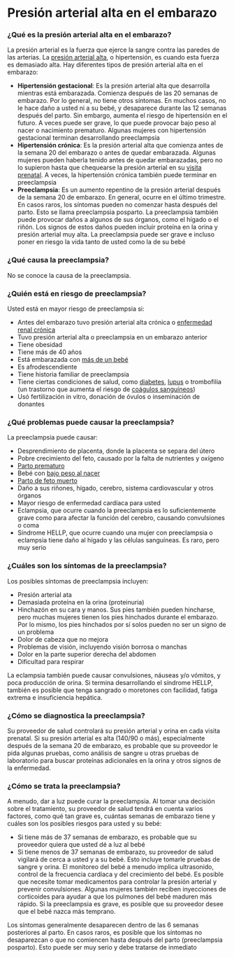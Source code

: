 Presión arterial alta en el embarazo
====================================


### ¿Qué es la presión arterial alta en el embarazo?


La presión arterial es la fuerza que ejerce la sangre contra las paredes de las arterias. La [presión arterial alta](https://medlineplus.gov/spanish/highbloodpressure.html), o hipertensión, es cuando esta fuerza es demasiado alta. Hay diferentes tipos de presión arterial alta en el embarazo:


* **Hipertensión gestacional**: Es la presión arterial alta que desarrolla mientras está embarazada. Comienza después de las 20 semanas de embarazo. Por lo general, no tiene otros síntomas. En muchos casos, no le hace daño a usted ni a su bebé, y desaparece durante las 12 semanas después del parto. Sin embargo, aumenta el riesgo de hipertensión en el futuro. A veces puede ser grave, lo que puede provocar bajo peso al nacer o nacimiento prematuro. Algunas mujeres con hipertensión gestacional terminan desarrollando preeclampsia
* **Hipertensión crónica**: Es la presión arterial alta que comienza antes de la semana 20 del embarazo o antes de quedar embarazada. Algunas mujeres pueden haberla tenido antes de quedar embarazadas, pero no lo supieron hasta que chequearse la presión arterial en su [visita prenatal](https://medlineplus.gov/spanish/prenatalcare.html). A veces, la hipertensión crónica también puede terminar en preeclampsia
* **Preeclampsia**: Es un aumento repentino de la presión arterial después de la semana 20 de embarazo. En general, ocurre en el último trimestre. En casos raros, los síntomas pueden no comenzar hasta después del parto. Esto se llama preeclampsia posparto. La preeclampsia también puede provocar daños a algunos de sus órganos, como el hígado o el riñón. Los signos de estos daños pueden incluir proteína en la orina y presión arterial muy alta. La preeclampsia puede ser grave e incluso poner en riesgo la vida tanto de usted como la de su bebé


### ¿Qué causa la preeclampsia?


No se conoce la causa de la preeclampsia.


### ¿Quién está en riesgo de preeclampsia?


Usted está en mayor riesgo de preeclampsia si:


* Antes del embarazo tuvo presión arterial alta crónica o [enfermedad renal crónica](https://medlineplus.gov/spanish/chronickidneydisease.html)
* Tuvo presión arterial alta o preeclampsia en un embarazo anterior
* Tiene obesidad
* Tiene más de 40 años
* Está embarazada con [más de un bebé](https://medlineplus.gov/spanish/twinstripletsmultiplebirths.html)
* Es afrodescendiente
* Tiene historia familiar de preeclampsia
* Tiene ciertas condiciones de salud, como [diabetes](https://medlineplus.gov/spanish/diabetes.html), [lupus](https://medlineplus.gov/spanish/lupus.html) o trombofilia (un trastorno que aumenta el riesgo de [coágulos sanguíneos](https://medlineplus.gov/spanish/bloodclots.html))
* Usó fertilización in vitro, donación de óvulos o inseminación de donantes


### ¿Qué problemas puede causar la preeclampsia?


La preeclampsia puede causar:


* Desprendimiento de placenta, donde la placenta se separa del útero
* Pobre crecimiento del feto, causado por la falta de nutrientes y oxígeno
* [Parto prematuro](https://medlineplus.gov/spanish/prematurebabies.html)
* Bebé con [bajo peso al nacer](https://medlineplus.gov/spanish/birthweight.html)
* [Parto de feto muerto](https://medlineplus.gov/spanish/stillbirth.html)
* Daño a sus riñones, hígado, cerebro, sistema cardiovascular y otros órganos
* Mayor riesgo de enfermedad cardíaca para usted
* Eclampsia, que ocurre cuando la preeclampsia es lo suficientemente grave como para afectar la función del cerebro, causando convulsiones o coma
* Síndrome HELLP, que ocurre cuando una mujer con preeclampsia o eclampsia tiene daño al hígado y las células sanguíneas. Es raro, pero muy serio


### ¿Cuáles son los síntomas de la preeclampsia?


Los posibles síntomas de preeclampsia incluyen:


* Presión arterial ata
* Demasiada proteína en la orina (proteinuria)
* Hinchazón en su cara y manos. Sus pies también pueden hincharse, pero muchas mujeres tienen los pies hinchados durante el embarazo. Por lo mismo, los pies hinchados por sí solos pueden no ser un signo de un problema
* Dolor de cabeza que no mejora
* Problemas de visión, incluyendo visión borrosa o manchas
* Dolor en la parte superior derecha del abdomen
* Dificultad para respirar


La eclampsia también puede causar convulsiones, náuseas y/o vómitos, y poca producción de orina. Si termina desarrollando el síndrome HELLP, también es posible que tenga sangrado o moretones con facilidad, fatiga extrema e insuficiencia hepática.


### ¿Cómo se diagnostica la preeclampsia?


Su proveedor de salud controlará su presión arterial y orina en cada visita prenatal. Si su presión arterial es alta (140/90 o más), especialmente después de la semana 20 de embarazo, es probable que su proveedor le pida algunas pruebas, como análisis de sangre u otras pruebas de laboratorio para buscar proteínas adicionales en la orina y otros signos de la enfermedad.


### ¿Cómo se trata la preeclampsia?


A menudo, dar a luz puede curar la preeclampsia. Al tomar una decisión sobre el tratamiento, su proveedor de salud tendrá en cuenta varios factores, como qué tan grave es, cuántas semanas de embarazo tiene y cuáles son los posibles riesgos para usted y su bebé:


* Si tiene más de 37 semanas de embarazo, es probable que su proveedor quiera que usted dé a luz al bebé
* Si tiene menos de 37 semanas de embarazo, su proveedor de salud vigilará de cerca a usted y a su bebé. Esto incluye tomarle pruebas de sangre y orina. El monitoreo del bebé a menudo implica ultrasonido, control de la frecuencia cardíaca y del crecimiento del bebé. Es posible que necesite tomar medicamentos para controlar la presión arterial y prevenir convulsiones. Algunas mujeres también reciben inyecciones de corticoides para ayudar a que los pulmones del bebé maduren más rápido. Si la preeclampsia es grave, es posible que su proveedor desee que el bebé nazca más temprano.


Los síntomas generalmente desaparecen dentro de las 6 semanas posteriores al parto. En casos raros, es posible que los síntomas no desaparezcan o que no comiencen hasta después del parto (preeclampsia posparto). Esto puede ser muy serio y debe tratarse de inmediato

